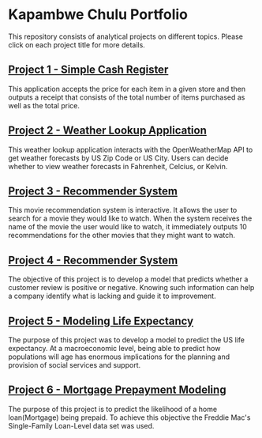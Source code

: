 # Kapambwe Chulu Portfolio

This repository consists of analytical projects on different topics. Please click on each project title for more details.

## [Project 1 - Simple Cash Register](https://github.com/Masange/projects/tree/master/Project%201%20-%20Simple%20Cash%20Register)
This application accepts the price for each item in a given store and then outputs a receipt that consists of the total number of items purchased as well as the total price.

## [Project 2 - Weather Lookup Application](https://github.com/Masange/projects/tree/master/Project%202%20-%20Weather%20Lookup%20Application)
This weather lookup application interacts with the OpenWeatherMap API to get weather forecasts by US Zip Code or US City. Users can decide whether to view weather forecasts in Fahrenheit, Celcius, or Kelvin.

## [Project 3 - Recommender System](https://github.com/Masange/projects/tree/master/Project%203%20-%20Recommender%20System)
This movie recommendation system is interactive. It allows the user to search for a movie they would like to watch. When the system receives the name of the movie the user would like to watch, it immediately outputs 10 recommendations for the other movies that they might want to watch.

## [Project 4 - Recommender System](https://github.com/Masange/projects/tree/master/Project%204%20-%20Customer%20Satisfaction%20Detector)
The objective of this project is to develop a model that predicts whether a customer review is positive or negative. Knowing such information can help a company identify what is lacking and guide it to improvement. 

## [Project 5 - Modeling Life Expectancy](https://github.com/Masange/projects/tree/master/Project%205%20-%20Modeling%20Life%20Expectancy)
The purpose of this project was to develop a model to predict the US life expectancy. At a macroeconomic level, being able to predict how populations will age has enormous implications for the planning and provision of social services and support. 

## [Project 6 - Mortgage Prepayment Modeling](https://github.com/Masange/projects/tree/master/Project%206%20-%20Mortgage%20Prepayment%20Modeling)
The purpose of this project is to predict the likelihood of a home loan(Mortgage) being prepaid. To achieve this objective the Freddie Mac's Single-Family Loan-Level data set was used. 
